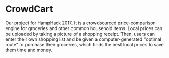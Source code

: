 # CrowdCart
Our project for HampHack 2017. It is a crowdsourced price-comparison engine for groceries and other common household items. Local prices can be uploaded by taking a picture of a shopping receipt. Then, users can enter their own shopping list and be given a computer-generated "optimal route" to purchase their groceries, which finds the best local prices to save them time and money.
